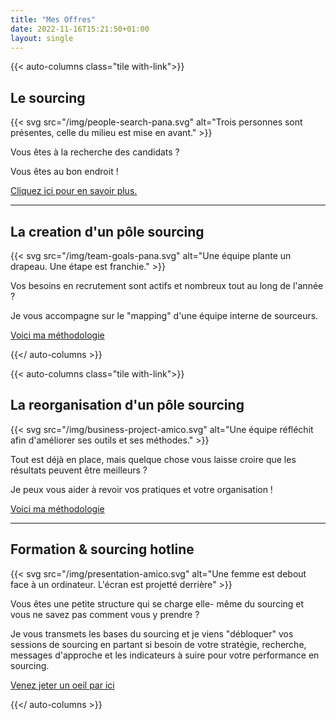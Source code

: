 ```yaml
---
title: "Mes Offres"
date: 2022-11-16T15:21:50+01:00
layout: single
---
```


{{< auto-columns class="tile with-link">}}
## Le sourcing

{{< svg src="/img/people-search-pana.svg" alt="Trois personnes sont présentes, celle du milieu est mise en avant." >}}

Vous êtes à la recherche des candidats ?

Vous êtes au bon endroit !

[Cliquez ici pour en savoir plus.](sourcing)

----
## La creation d'un pôle sourcing
{{< svg src="/img/team-goals-pana.svg" alt="Une équipe plante un drapeau. Une étape est franchie." >}}

Vos besoins en recrutement sont actifs et nombreux tout au long de l'année ?

Je vous accompagne sur le "mapping" d'une équipe interne de sourceurs.

[Voici ma méthodologie](creation-pole-sourcing)

{{</ auto-columns >}}

{{< auto-columns class="tile with-link">}}
## La reorganisation d'un pôle sourcing
{{< svg src="/img/business-project-amico.svg" alt="Une équipe réfléchit afin d'améliorer ses outils et ses méthodes." >}}

Tout est déjà en place, mais quelque chose vous laisse croire que les résultats peuvent être meilleurs ?

Je peux vous aider à revoir vos pratiques et votre organisation !

[Voici ma méthodologie](reorganisation-pole-sourcing)

----
## Formation & sourcing hotline
{{< svg src="/img/presentation-amico.svg" alt="Une femme est debout face à un ordinateur. L'écran est projetté derrière" >}}

Vous êtes une petite structure qui se charge elle- même du sourcing et vous ne savez pas comment vous y prendre ?

Je vous transmets les bases du sourcing et je viens "débloquer" vos sessions de sourcing en partant si besoin de votre stratégie, recherche, messages d'approche et les indicateurs à suire pour votre performance en sourcing. 

[Venez jeter un oeil par ici](formation-et-hotline-sourcing)

{{</ auto-columns >}}
